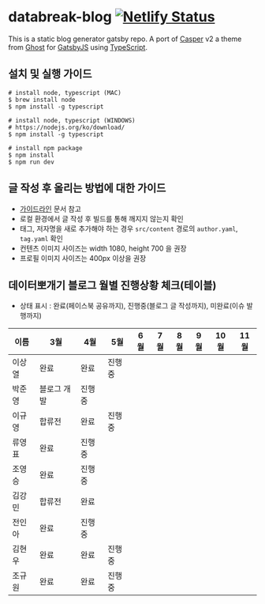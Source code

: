 # databreak-blog [![Netlify Status](https://api.netlify.com/api/v1/badges/dfb8d7e0-be83-40ca-9019-e8806ef4fb75/deploy-status)](https://app.netlify.com/sites/databreak/deploys)

This is a static blog generator gatsby repo. A port of [Casper](https://github.com/TryGhost/Casper) v2 a theme from [Ghost](https://ghost.org/) for [GatsbyJS](https://www.gatsbyjs.org/) using [TypeScript](https://www.typescriptlang.org/).

## 설치 및 실행 가이드

```
# install node, typescript (MAC)
$ brew install node
$ npm install -g typescript

# install node, typescript (WINDOWS)
# https://nodejs.org/ko/download/
$ npm install -g typescript

# install npm package
$ npm install
$ npm run dev
```

## 글 작성 후 올리는 방법에 대한 가이드

- [가이드라인](https://github.com/KaggleBreak/gatsby-casper/blob/master/GUIDELINE.md) 문서 참고
- 로컬 환경에서 글 작성 후 빌드를 통해 깨지지 않는지 확인
- 태그, 저자명을 새로 추가해야 하는 경우 `src/content` 경로의 `author.yaml`, `tag.yaml` 확인
- 컨텐츠 이미지 사이즈는 width 1080, height 700 을 권장
- 프로필 이미지 사이즈는 400px 이상을 권장


## 데이터뽀개기 블로그 월별 진행상황 체크(테이블)

- 상태 표시 : 완료(페이스북 공유까지), 진행중(블로그 글 작성까지), 미완료(이슈 발행까지)


| 이름   | 3월 | 4월 | 5월 | 6월 | 7월 | 8월 | 9월 | 10월 | 11월 |
|--------|-----|-----|-----|-----|-----|-----|------|------|------|
| 이상열 |완료|완료|진행중|     |     |     |      |      |      |
| 박준영 |블로그 개발|진행중|     |     |     |     |      |      |      |
| 이규영 |합류전|완료|진행중|     |     |     |      |      |      |
| 류영표 |완료|진행중|     |     |     |     |      |      |      |
| 조영승 |완료|진행중|     |     |     |     |      |      |      |
| 김강민 |합류전|완료|     |     |     |     |      |      |      |
| 전인아 |완료|진행중|     |     |     |     |      |      |      |
| 김현우 |완료|완료|진행중|     |     |     |      |      |      |
| 조규원 |완료|완료|진행중|     |     |     |      |      |      |
